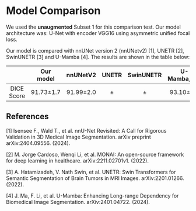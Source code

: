 # Model Comparison 

We used the **unaugmented** Subset 1 for this comparison test. Our model architecture was: U-Net with encoder VGG16 using asymmetric unified focal loss.

Our model is compared with nnUNet version 2 (nnUNetv2) [1], UNETR [2], SwinUNETR [3] and U-Mamba [4]. The results are shown in the table below:

|           | Our model   |  nnUNetV2  |   UNETR    |  SwinUNETR  |   U-Mamba_Bot   |   U-Mamba_Enc   |
|:---------:|:-----------:|:----------:|:----------:|:-----------:|:-----------:|:-----------:|
| DICE Score| 91.73±1.7   | 91.99±2.0  |    ±       |     ±       |  93.10±2.1  |  92.82±2.3   |

## References

[1] Isensee F., Wald T., et al. nnU-Net Revisited: A Call for Rigorous Validation in 3D Medical Image Segmentation. arXiv preprint arXiv:2404.09556. (2024).

[2] M. Jorge Cardoso, Wenqi Li, et al. MONAI: An open-source framework for deep learning in healthcare. arXiv:2211.02701v1. (2022).

[3] A. Hatamizadeh, V. Nath	Swin, et al. UNETR: Swin Transformers for Semantic Segmentation of Brain Tumors in MRI Images. arXiv:2201.01266. (2022).

[4] J. Ma, F. Li, et al. U-Mamba: Enhancing Long-range Dependency for Biomedical Image Segmentation. arXiv:2401.04722. (2024).
